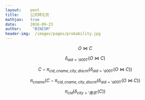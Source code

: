 ```yaml
---
layout:    post
title:     公式转化页
mathjax:   true
date:      2016-09-23
author:     "BINISM"
header-img:  /images/pages/probability.jpg
---
```


$$ O \Join C $$

$$ \delta_{aid = 'a001'}(O \Join C) $$

$$ C - \pi_{cid, cname, city, discnt}(\delta_{aid = 'a001'}(O \Join C)) $$

$$ \pi_{cname}(C - \pi_{cid, cname, city, discnt}(\delta_{aid = 'a001'}(O \Join C)) $$

$$ \pi_{cid}(\delta_{city = '南京'}(C)) $$
